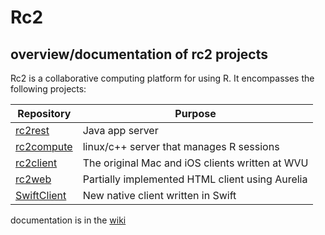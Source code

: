 # Rc2

## overview/documentation of rc2 projects

Rc2 is a collaborative computing platform for using R. It encompasses the following projects:

| Repository | Purpose |
| --- | --- |
| [rc2rest](https://github.com/wvuRc2/rc2rest) | Java app server |
| [rc2compute](https://github.com/wvuRc2/rc2compute) | linux/c++ server that manages R sessions |
| [rc2client](https://github.com/wvuRc2/rc2client) | The original Mac and iOS clients written at WVU |
| [rc2web](https://github.com/wvuRc2/rc2web) | Partially implemented HTML client using Aurelia |
| [SwiftClient](https://github.com/mlilback/SwiftClient) | New native client written in Swift |

documentation is in the [wiki](https://github.com/wvuRc2/rc2/wiki)

